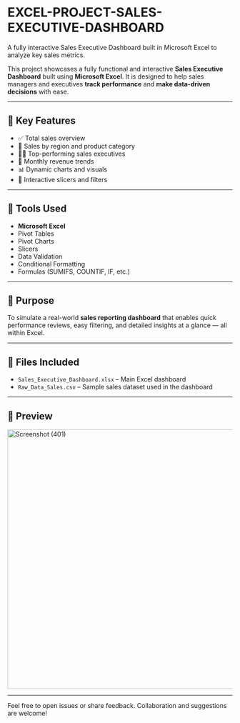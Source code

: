 # EXCEL-PROJECT-SALES-EXECUTIVE-DASHBOARD
A fully interactive Sales Executive Dashboard built in Microsoft Excel to analyze key sales metrics.

This project showcases a fully functional and interactive **Sales Executive Dashboard** built using **Microsoft Excel**. It is designed to help sales managers and executives **track performance** and **make data-driven decisions** with ease.

---

## 🧠 Key Features

- ✅ Total sales overview
- 📍 Sales by region and product category
- 🧑‍💼 Top-performing sales executives
- 📅 Monthly revenue trends
- 📊 Dynamic charts and visuals
- 🧩 Interactive slicers and filters

---

## 🧰 Tools Used

- **Microsoft Excel**
- Pivot Tables
- Pivot Charts
- Slicers
- Data Validation
- Conditional Formatting
- Formulas (SUMIFS, COUNTIF, IF, etc.)

---

## 🎯 Purpose

To simulate a real-world **sales reporting dashboard** that enables quick performance reviews, easy filtering, and detailed insights at a glance — all within Excel.

---

## 📁 Files Included

- `Sales_Executive_Dashboard.xlsx` – Main Excel dashboard
- `Raw_Data_Sales.csv` – Sample sales dataset used in the dashboard

---

## 📸 Preview
<img width="1165" height="581" alt="Screenshot (401)" src="https://github.com/user-attachments/assets/a1666355-bacf-466e-998d-311bdf7aee1f" />

---
Feel free to open issues or share feedback. Collaboration and suggestions are welcome!


